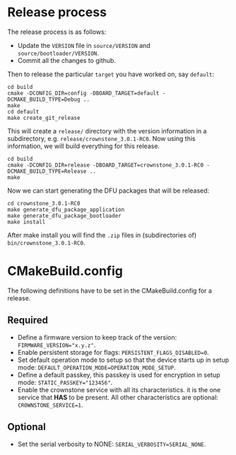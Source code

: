 # Release process

The release process is as follows:

* Update the `VERSION` file in `source/VERSION` and `source/bootloader/VERSION`.
* Commit all the changes to github.

Then to release the particular `target` you have worked on, say `default`:

```
cd build
cmake -DCONFIG_DIR=config -DBOARD_TARGET=default -DCMAKE_BUILD_TYPE=Debug ..
make
cd default
make create_git_release
```

This will create a `release/` directory with the version information in a subdirectory, e.g. `release/crownstone_3.0.1-RC0`.
Now using this information, we will build everything for this release.

```
cd build
cmake -DCONFIG_DIR=release -DBOARD_TARGET=crownstone_3.0.1-RC0 -DCMAKE_BUILD_TYPE=Release ..
make 
```

Now we can start generating the DFU packages that will be released:

```
cd crownstone_3.0.1-RC0
make generate_dfu_package_application
make generate_dfu_package_bootloader
make install
```

After make install you will find the `.zip` files in (subdirectories of) `bin/crownstone_3.0.1-RC0`.


# CMakeBuild.config

The following definitions have to be set in the CMakeBuild.config for a release.

## Required

* Define a firmware version to keep track of the version: `FIRMWARE_VERSION="x.y.z"`.
* Enable persistent storage for flags: `PERSISTENT_FLAGS_DISABLED=0`.
* Set default operation mode to setup so that the device starts up in setup mode: `DEFAULT_OPERATION_MODE=OPERATION_MODE_SETUP`.
* Define a default passkey, this passkey is used for encryption in setup mode: `STATIC_PASSKEY="123456"`.
* Enable the crownstone service with all its characteristics. it is the one service that **HAS** to be present. All
other characteristics are optional: `CROWNSTONE_SERVICE=1`.

## Optional 

* Set the serial verbosity to NONE: `SERIAL_VERBOSITY=SERIAL_NONE`.

